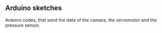 ## Arduino sketches

Arduino codes, that send the data of the camera, the servomotor and the pressure sensor.

